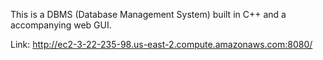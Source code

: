 This is a DBMS (Database Management System) built in C++ and a accompanying web GUI.

Link: http://ec2-3-22-235-98.us-east-2.compute.amazonaws.com:8080/
